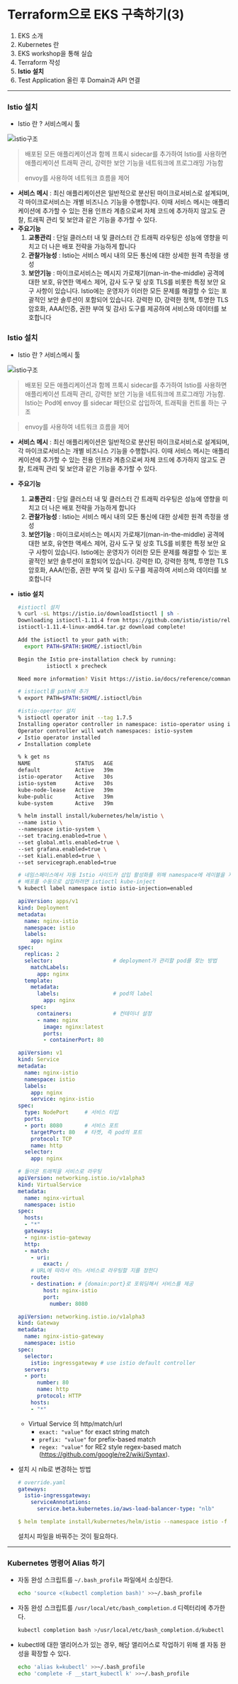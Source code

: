 # Terraform으로 EKS 구축하기(3)



1. EKS 소개
2. Kubernetes 란
3. EKS workshop을 통해 실습
4. Terraform 작성
5. **Istio 설치**
6. Test Application 올린 후 Domain과 API 연결

------

### Istio 설치

- Istio 란 ?  서비스메시 툴

![istio구조](https://user-images.githubusercontent.com/47243329/141933867-ed8eac60-568e-40c6-b288-9ae1eef00893.PNG)

> 배포된 모든 애플리케이션과 함께 프록시 sidecar를 추가하여 Istio를 사용하면 애플리케이션 트래픽 관리, 강력한 보안 기능을 네트워크에 프로그래밍 가능함
>
> envoy를 사용하여 네트워크 흐름을 제어

- **서비스 메시** : 최신 애플리케이션은 일반적으로 분산된 마이크로서비스로 설계되며, 각 마이크로서비스는 개별 비즈니스 기능을 수행합니다. 이때 서비스 메시는 애플리케이션에 추가할 수 있는 전용 인프라 계층으로써 자체 코드에 추가하지 않고도 관찰, 트래픽 관리 및 보안과 같은 기능을 추가할 수 있다.
- **주요기능** 
  1. **교통관리** : 단일 클러스터 내 및 클러스터 간 트래픽 라우팅은 성능에 영향을 미치고 더 나은 배포 전략을 가능하게 합니다
  2. **관찰가능성** : Istio는 서비스 메시 내의 모든 통신에 대한 상세한 원격 측정을 생성
  3. **보안기능** : 마이크로서비스는 메시지 가로채기(man-in-the-middle) 공격에 대한 보호, 유연한 액세스 제어, 감사 도구 및 상호 TLS를 비롯한 특정 보안 요구 사항이 있습니다. Istio에는 운영자가 이러한 모든 문제를 해결할 수 있는 포괄적인 보안 솔루션이 포함되어 있습니다. 강력한 ID, 강력한 정책, 투명한 TLS 암호화, AAA(인증, 권한 부여 및 감사) 도구를 제공하여 서비스와 데이터를 보호합니다



### Istio 설치

- Istio 란 ?  서비스메시 툴

![istio구조](C:\Users\superuser\Downloads\sava\istio구조.PNG)

> 배포된 모든 애플리케이션과 함께 프록시 sidecar를 추가하여 Istio를 사용하면 애플리케이션 트래픽 관리, 강력한 보안 기능을 네트워크에 프로그래밍 가능함. Istio는 Pod에 envoy 를 sidecar 패턴으로 삽입하여, 트래픽을 컨트롤 하는 구조

>
> envoy를 사용하여 네트워크 흐름을 제어

- **서비스 메시** : 최신 애플리케이션은 일반적으로 분산된 마이크로서비스로 설계되며, 각 마이크로서비스는 개별 비즈니스 기능을 수행합니다. 이때 서비스 메시는 애플리케이션에 추가할 수 있는 전용 인프라 계층으로써 자체 코드에 추가하지 않고도 관찰, 트래픽 관리 및 보안과 같은 기능을 추가할 수 있다.
- **주요기능** 
  1. **교통관리** : 단일 클러스터 내 및 클러스터 간 트래픽 라우팅은 성능에 영향을 미치고 더 나은 배포 전략을 가능하게 합니다
  2. **관찰가능성** : Istio는 서비스 메시 내의 모든 통신에 대한 상세한 원격 측정을 생성
  3. **보안기능** : 마이크로서비스는 메시지 가로채기(man-in-the-middle) 공격에 대한 보호, 유연한 액세스 제어, 감사 도구 및 상호 TLS를 비롯한 특정 보안 요구 사항이 있습니다. Istio에는 운영자가 이러한 모든 문제를 해결할 수 있는 포괄적인 보안 솔루션이 포함되어 있습니다. 강력한 ID, 강력한 정책, 투명한 TLS 암호화, AAA(인증, 권한 부여 및 감사) 도구를 제공하여 서비스와 데이터를 보호합니다



- **istio 설치**

  ```bash
  #istioctl 설치
  % curl -sL https://istio.io/downloadIstioctl | sh -
  Downloading istioctl-1.11.4 from https://github.com/istio/istio/releases/download/1.11.4/istioctl-1.11.4-linux-amd64.tar.gz ...
  istioctl-1.11.4-linux-amd64.tar.gz download complete!
  
  Add the istioctl to your path with:
    export PATH=$PATH:$HOME/.istioctl/bin
  
  Begin the Istio pre-installation check by running:
           istioctl x precheck
  
  Need more information? Visit https://istio.io/docs/reference/commands/istioctl/
  
  # istioctl를 path에 추가
  % export PATH=$PATH:$HOME/.istioctl/bin
  
  #istio-opertor 설치
  % istioctl operator init --tag 1.7.5
  Installing operator controller in namespace: istio-operator using image: docker.io/istio/operator:1.7.5
  Operator controller will watch namespaces: istio-system
  ✔ Istio operator installed
  ✔ Installation complete
  
  % k get ns
  NAME              STATUS   AGE
  default           Active   39m
  istio-operator    Active   30s
  istio-system      Active   30s
  kube-node-lease   Active   39m
  kube-public       Active   39m
  kube-system       Active   39m
  
  % helm install install/kubernetes/helm/istio \
  --name istio \
  --namespace istio-system \
  --set tracing.enabled=true \
  --set global.mtls.enabled=true \
  --set grafana.enabled=true \
  --set kiali.enabled=true \
  --set servicegraph.enabled=true
  
  # 네임스페이스에서 자동 Istio 사이드카 삽입 활성화를 위해 namespace에 레이블을 지정
  # 배포를 수동으로 삽입하려면 istioctl kube-inject
  % kubectl label namespace istio istio-injection=enabled
  ```
  
  ```yaml
  apiVersion: apps/v1
  kind: Deployment
  metadata:
    name: nginx-istio
    namespace: istio
    labels:
      app: nginx
  spec:
    replicas: 2
    selector:                   # deployment가 관리할 pod를 찾는 방법
      matchLabels:
        app: nginx
    template:
      metadata:
        labels:                 # pod의 label
          app: nginx
      spec:
        containers:             # 컨테이너 설정
        - name: nginx
          image: nginx:latest
          ports:
          - containerPort: 80
  ```
  
  ```yaml
  apiVersion: v1
  kind: Service
  metadata:
    name: nginx-istio
    namespace: istio
    labels:
      app: nginx
      service: nginx-istio
  spec:
    type: NodePort     # 서비스 타입
    ports:
    - port: 8080       # 서비스 포트
      targetPort: 80   # 타켓, 즉 pod의 포트
      protocol: TCP
      name: http
    selector:
      app: nginx
  ```
  
  ```yaml
  # 들어온 트래픽을 서비스로 라우팅
  apiVersion: networking.istio.io/v1alpha3
  kind: VirtualService
  metadata:
    name: nginx-virtual
    namespace: istio
  spec:
    hosts:
    - "*"
    gateways:
    - nginx-istio-gateway
    http:
    - match:
      - uri:
          exact: /
      # URL에 따라서 어느 서비스로 라우팅할 지를 정한다
      route:
      - destination: # {domain:port}로 포워딩해서 서비스를 제공
          host: nginx-istio
          port:
            number: 8080
  ```
  
  ```yaml
  apiVersion: networking.istio.io/v1alpha3
  kind: Gateway
  metadata:
    name: nginx-istio-gateway
    namespace: istio
  spec:
    selector:
      istio: ingressgateway # use istio default controller
    servers:
    - port:
        number: 80
        name: http
        protocol: HTTP
      hosts:
      - "*"
  ```
  
   -  Virtual Service 의 http/match/url
      - `exact: "value"` for exact string match
      - `prefix: "value"` for prefix-based match
      - `regex: "value"` for RE2 style regex-based match (https://github.com/google/re2/wiki/Syntax).
  
- 설치 시 nlb로 변경하는 방법

  ```yaml
  # override.yaml
  gateways:
    istio-ingressgateway:
      serviceAnnotations:
        service.beta.kubernetes.io/aws-load-balancer-type: "nlb"
  ```

  ```yaml
  $ helm template install/kubernetes/helm/istio --namespace istio -f override.yaml > $HOME/istio.yaml
  ```

  설치시 파일을 바꿔주는 것이 필요하다.

------

### Kubernetes 명령어 Alias 하기

- 자동 완성 스크립트를 `~/.bash_profile` 파일에서 소싱한다.

  ```bash
  echo 'source <(kubectl completion bash)' >>~/.bash_profile
  ```

- 자동 완성 스크립트를 `/usr/local/etc/bash_completion.d` 디렉터리에 추가한다.

  ```bash
  kubectl completion bash >/usr/local/etc/bash_completion.d/kubectl
  ```

- kubectl에 대한 앨리어스가 있는 경우, 해당 앨리어스로 작업하기 위해 셸 자동 완성을 확장할 수 있다.

  ```bash
  echo 'alias k=kubectl' >>~/.bash_profile
  echo 'complete -F __start_kubectl k' >>~/.bash_profile
  ```



